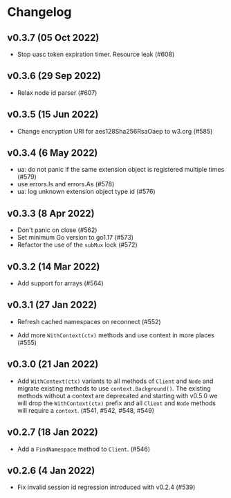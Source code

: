# Changelog

## v0.3.7 (05 Oct 2022)

* Stop uasc token expiration timer. Resource leak (#608)

## v0.3.6 (29 Sep 2022)

* Relax node id parser (#607)

## v0.3.5 (15 Jun 2022)

* Change encryption URI for aes128Sha256RsaOaep to w3.org (#585)

## v0.3.4 (6 May 2022)

* ua: do not panic if the same extension object is registered multiple times (#579)
* use errors.Is and errors.As (#578)
* ua: log unknown extension object type id (#576)

## v0.3.3 (8 Apr 2022)

* Don't panic on close (#562)
* Set minimum Go version to go1.17 (#573)
* Refactor the use of the `subMux` lock (#572)

## v0.3.2 (14 Mar 2022)

* Add support for arrays (#564)

## v0.3.1 (27 Jan 2022)

* Refresh cached namespaces on reconnect (#552)

* Add more `WithContext(ctx)` methods and use context in more places (#555)

## v0.3.0 (21 Jan 2022)

* Add `WithContext(ctx)` variants to all methods of `Client` and `Node` and migrate existing methods
  to use `context.Background()`. The existing methods without a context are deprecated and starting
  with v0.5.0 we will drop the `WithContext(ctx)` prefix and all `Client` and `Node` methods will
  require a `context`. (#541, #542, #548, #549)

## v0.2.7 (18 Jan 2022)

* Add a `FindNamespace` method to `Client`. (#546)

## v0.2.6 (4 Jan 2022)

* Fix invalid session id regression introduced with v0.2.4 (#539)
